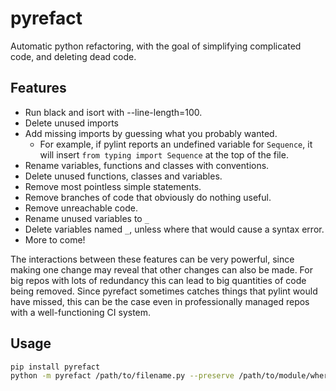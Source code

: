 # pyrefact
Automatic python refactoring, with the goal of simplifying complicated code, and deleting dead code.

## Features

* Run black and isort with --line-length=100.
* Delete unused imports
* Add missing imports by guessing what you probably wanted.
  * For example, if pylint reports an undefined variable for `Sequence`, it will insert `from typing import Sequence` at the top of the file.
* Rename variables, functions and classes with conventions.
* Delete unused functions, classes and variables.
* Remove most pointless simple statements.
* Remove branches of code that obviously do nothing useful.
* Remove unreachable code.
* Rename unused variables to `_`
* Delete variables named `_`, unless where that would cause a syntax error.
* More to come!

The interactions between these features can be very powerful, since making one change may reveal that other changes can also be made. For big repos with lots of redundancy this can lead to big quantities of code being removed. Since pyrefact sometimes catches things that pylint would have missed, this can be the case even in professionally managed repos with a well-functioning CI system.

## Usage

```bash
pip install pyrefact
python -m pyrefact /path/to/filename.py --preserve /path/to/module/where/filename/is/used
```
